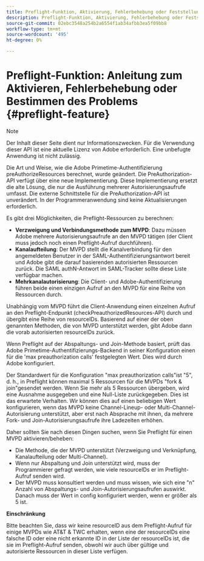 ```yaml
---
title: Preflight-Funktion, Aktivierung, Fehlerbehebung oder Feststellung des Problems
description: Preflight-Funktion, Aktivierung, Fehlerbehebung oder Feststellung des Problems
source-git-commit: 02ebc3548a254b2a6554f1ab34afbb3ea5f09bb8
workflow-type: tm+mt
source-wordcount: '495'
ht-degree: 0%

---
```


# Preflight-Funktion: Anleitung zum Aktivieren, Fehlerbehebung oder Bestimmen des Problems {#preflight-feature}

>[!NOTE]
>
>Der Inhalt dieser Seite dient nur Informationszwecken. Für die Verwendung dieser API ist eine aktuelle Lizenz von Adobe erforderlich. Eine unbefugte Anwendung ist nicht zulässig.

Die Art und Weise, wie die Adobe Primetime-Authentifizierung preAuthorizeResources berechnet, wurde geändert. Die PreAuthorization-API verfügt über eine neue Implementierung. Diese Implementierung ersetzt die alte Lösung, die nur die Ausführung mehrerer Autorisierungsaufrufe umfasst.
Die externe Schnittstelle für die PreAuthorization-API ist unverändert. In der Programmeranwendung sind keine Aktualisierungen erforderlich.

Es gibt drei Möglichkeiten, die Preflight-Ressourcen zu berechnen:

* **Verzweigung und Verbindungsmethode zum MVPD**: Dazu müssen Adobe mehrere Autorisierungsaufrufe an den MVPD tätigen (der Client muss jedoch noch einen Preflight-Aufruf durchführen).
* **Kanalaufteilung**: Der MVPD stellt die Kanalverbindung für den angemeldeten Benutzer in der SAML-Authentifizierungsantwort bereit und Adobe gibt die darauf basierenden autorisierten Ressourcen zurück. Die SAML authN-Antwort im SAML-Tracker sollte diese Liste verfügbar machen.
* **Mehrkanalautorisierung**: Die Client- und Adobe-Authentifizierung führen beide einen einzigen Aufruf an den MVPD für eine Reihe von Ressourcen durch.

Unabhängig vom MVPD führt die Client-Anwendung einen einzelnen Aufruf an den Preflight-Endpunkt (checkPreauthorizedResources-API) durch und übergibt eine Reihe von resourceIDs. Basierend auf einer der oben genannten Methoden, die von MVPD unterstützt werden, gibt Adobe dann die vorab autorisierten resourceIDs zurück.

Wenn Preflight auf der Abspaltungs- und Join-Methode basiert, prüft das Adobe Primetime-Authentifizierungs-Backend in seiner Konfiguration einen für die &#39;max preauthorization calls&#39; festgelegten Wert. Dies wird durch Adobe konfiguriert.

Der Standardwert für die Konfiguration &quot;max preauthorization calls&quot;ist &quot;5&quot;, d. h., in Preflight können maximal 5 Ressourcen für die MVPDs &quot;fork &amp; join&quot;gesendet werden. Wenn Sie mehr als 5 Ressourcen übergeben, wird eine Ausnahme ausgegeben und eine Null-Liste zurückgegeben. Dies ist das erwartete Verhalten. Wir können dies auf einen beliebigen Wert konfigurieren, wenn das MVPD keine Channel-Lineup- oder Multi-Channel-Autorisierung unterstützt, aber erst nach Absprache mit ihnen, da mehrere Fork- und Join-Autorisierungsaufrufe ihre Ladezeiten erhöhen.

Daher sollten Sie nach diesen Dingen suchen, wenn Sie Preflight für einen MVPD aktivieren/beheben:

* Die Methode, die der MVPD unterstützt (Verzweigung und Verknüpfung, Kanalaufteilung oder Multi-Channel).
* Wenn nur Abspaltung und Join unterstützt wird, muss der Programmierer gefragt werden, wie viele resourceIDs er im Preflight-Aufruf senden wird.
* Der MVPD muss konsultiert werden und muss wissen, wie sich eine &quot;n&quot; Anzahl von Abspaltungs- und Join-Autorisierungsaufrufen auswirkt. Danach muss der Wert in config konfiguriert werden, wenn er größer als 5 ist.

**Einschränkung**

Bitte beachten Sie, dass wir keine resourceID aus dem Preflight-Aufruf für einige MVPDs wie AT&amp;T &amp; TWC erhalten, wenn eine der resourceIDs eine falsche ID oder eine nicht erkannte ID in der Liste der resourceIDs ist, die sie im Preflight-Aufruf senden, obwohl wir auch über gültige und autorisierte Ressourcen in dieser Liste verfügen.
